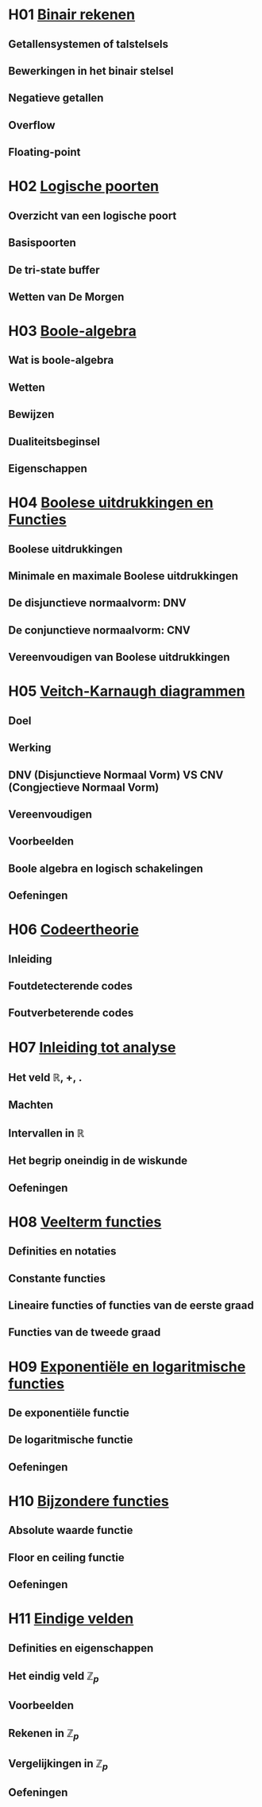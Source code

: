 # H01 [Binair rekenen](./H01%20Binair%20rekenen.md)
## Getallensystemen of talstelsels
## Bewerkingen in het binair stelsel
## Negatieve getallen
## Overflow
## Floating-point

# H02 [Logische poorten](./H02%20Logische%20poorten.md)
## Overzicht van een logische poort
## Basispoorten
## De tri-state buffer
## Wetten van De Morgen

# H03 [Boole-algebra](./H03%20Boole-algebra.md)
## Wat is boole-algebra
## Wetten
## Bewijzen
## Dualiteitsbeginsel
## Eigenschappen

# H04 [Boolese uitdrukkingen en Functies](./H04%20Boolese%20Uitdrukkingen%20En%20Functies.md)
## Boolese uitdrukkingen
## Minimale en maximale Boolese uitdrukkingen
## De disjunctieve normaalvorm: DNV
## De conjunctieve normaalvorm: CNV
## Vereenvoudigen van Boolese uitdrukkingen
# H05 [Veitch-Karnaugh diagrammen](./H05%20Veitch-Karnaugh%20diagrammen.md)
## Doel
## Werking
## DNV (Disjunctieve Normaal Vorm) VS CNV (Congjectieve Normaal Vorm)
## Vereenvoudigen
## Voorbeelden
## Boole algebra en logisch schakelingen
## Oefeningen
# H06 [Codeertheorie](./H06%20Codeertheorie.md)
## Inleiding
## Foutdetecterende codes
## Foutverbeterende codes
# H07 [Inleiding tot analyse](./H07%20Inleiding%20tot%20analyse.md)
## Het veld ℝ, +, .
## Machten
## Intervallen in ℝ
## Het begrip oneindig in de wiskunde
## Oefeningen
# H08 [Veelterm functies](./H08%20Veelterm%20%functies.md)
## Definities en notaties
## Constante functies
## Lineaire functies of functies van de eerste graad
## Functies van de tweede graad
# H09 [Exponentiële en logaritmische functies](./H09%20Exponentiële%20en%20logaritmische%20functies.md)
## De exponentiële functie
## De logaritmische functie
## Oefeningen
# H10 [Bijzondere functies](./H10%20Bijzondere%20functies.md)
## Absolute waarde functie
## Floor en ceiling functie
## Oefeningen
# H11 [Eindige velden](./H11%20Eindige%20%velden.md)
## Definities en eigenschappen
## Het eindig veld $ℤ_p$
## Voorbeelden
## Rekenen in $ℤ_p$
## Vergelijkingen in $ℤ_p$
## Oefeningen